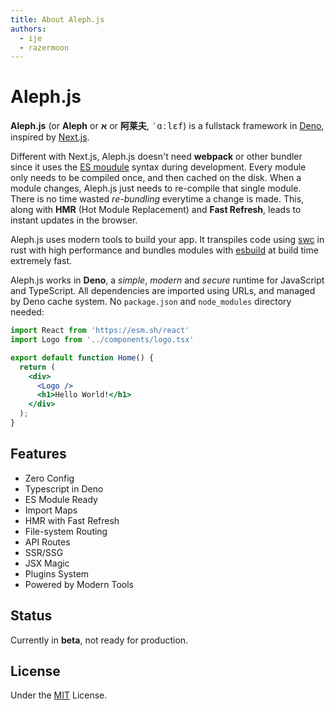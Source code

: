 ```yaml
---
title: About Aleph.js
authors:
  - ije
  - razermoon
---
```


# Aleph.js

**Aleph.js** (or **Aleph** or **א** or **阿莱夫**, <samp>ˈɑːlɛf</samp>) is a fullstack framework in [Deno], inspired by [Next.js].

Different with Next.js, Aleph.js doesn't need **webpack** or other bundler since it uses the [ES moudule] syntax during development. Every module only needs to be compiled once, and then cached on the disk.
When a module changes, Aleph.js just needs to re-compile that single module. There is no time wasted _re-bundling_ everytime a change is made. This, along with **HMR** (Hot Module Replacement) and **Fast Refresh**, leads to instant updates in the browser.

Aleph.js uses modern tools to build your app. It transpiles code using [swc] in rust with high performance and bundles modules with [esbuild] at build time extremely fast.

Aleph.js works in **Deno**, a _simple_, _modern_ and _secure_ runtime for JavaScript and TypeScript. All dependencies are imported using URLs, and managed by Deno cache system. No `package.json` and `node_modules` directory needed:

```jsx
import React from 'https://esm.sh/react'
import Logo from '../components/logo.tsx'

export default function Home() {
  return (
    <div>
      <Logo />
      <h1>Hello World!</h1>
    </div>
  );
}
```

## Features

- Zero Config
- Typescript in Deno
- ES Module Ready
- Import Maps
- HMR with Fast Refresh
- File-system Routing
- API Routes
- SSR/SSG
- JSX Magic
- Plugins System
- Powered by Modern Tools

## Status

Currently in **beta**, not ready for production.

## License

Under the [MIT](https://opensource.org/licenses/MIT) License.

[ES moudule]: https://developer.mozilla.org/en-US/docs/Web/JavaScript/Guide/Modules
[deno]: https://deno.land
[next.js]: https://nextjs.org
[swc]: https://swc.rs
[esbuild]: https://github.com/evanw/esbuild
